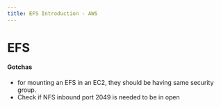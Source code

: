 ```yaml
---
title: EFS Introduction - AWS
---
```

# EFS
#### Gotchas
- for mounting an EFS in an EC2, they should be having same security group.
- Check if NFS inbound port 2049 is needed to be in open
